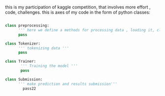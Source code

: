 this is my participation of kaggle competition, that involves more effort , code, challenges.
this is axes of my code in the form of python classes:
``` python

class preprocessing:
      ''' here we define a methods for processing data , loading it, cleaning it...etc'''
      pass

class Tokenizer:
      ''' tokenizing data '''
      pass

class Trainer:
       ''' Training the model '''
       pass

class Submission:
      ''' make prediction and results submission'''
        pass22


